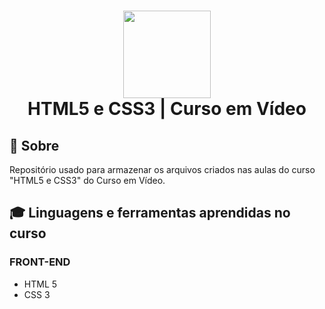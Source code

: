 <h1 align="center">
    <a href="https://programadorbr.com/"><img src="https://www.cursoemvideo.com/wp-content/uploads/2019/08/cursoemvideo-logo.png" style="width: 5em"/></a>
    <br/>
    HTML5 e CSS3 | Curso em Vídeo
</h1>

## 📕 Sobre

Repositório usado para armazenar os arquivos criados nas aulas do curso "HTML5 e CSS3" do Curso em Vídeo.

## 🎓 Linguagens e ferramentas aprendidas no curso

### **FRONT-END**
- HTML 5
- CSS 3
